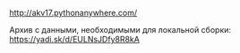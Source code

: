 http://akv17.pythonanywhere.com/  

Архив с данными, необходимыми для локальной сборки: https://yadi.sk/d/EULNsJDfy8R8kA
